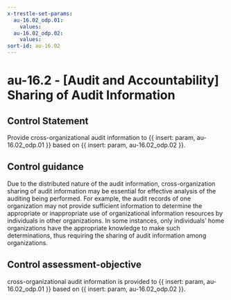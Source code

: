 ```yaml
---
x-trestle-set-params:
  au-16.02_odp.01:
    values:
  au-16.02_odp.02:
    values:
sort-id: au-16.02
---
```


# au-16.2 - \[Audit and Accountability\] Sharing of Audit Information

## Control Statement

Provide cross-organizational audit information to {{ insert: param, au-16.02_odp.01 }} based on {{ insert: param, au-16.02_odp.02 }}.

## Control guidance

Due to the distributed nature of the audit information, cross-organization sharing of audit information may be essential for effective analysis of the auditing being performed. For example, the audit records of one organization may not provide sufficient information to determine the appropriate or inappropriate use of organizational information resources by individuals in other organizations. In some instances, only individuals’ home organizations have the appropriate knowledge to make such determinations, thus requiring the sharing of audit information among organizations.

## Control assessment-objective

cross-organizational audit information is provided to {{ insert: param, au-16.02_odp.01 }} based on {{ insert: param, au-16.02_odp.02 }}.
